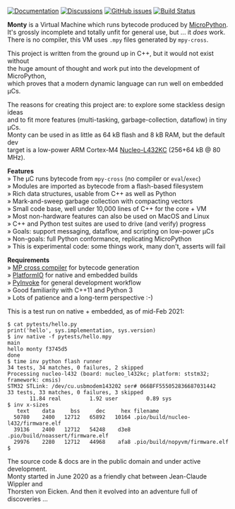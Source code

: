 [![Documentation](https://img.shields.io/badge/jeelabs.org-docs-blue)](https://monty.jeelabs.org/)
[![Discussions](https://img.shields.io/badge/github-discuss-orange)](https://github.com/jeelabs/monty/discussions)
[![GitHub issues](https://img.shields.io/github/issues/jeelabs/monty)](https://github.com/jeelabs/monty/milestones)
[![Build Status](https://www.travis-ci.com/jeelabs/monty.svg)](https://www.travis-ci.com/jeelabs/monty)

**Monty** is a Virtual Machine which runs bytecode produced by [MicroPython][MPY].  
It's grossly incomplete and totally unfit for general use, but ... it _does_ work.  
There is no compiler, this VM uses `.mpy` files generated by `mpy-cross`.

This project is written from the ground up in C++, but it would not exist without  
the huge amount of thought and work put into the development of MicroPython,  
which proves that a modern dynamic language can run well on embedded µCs.

The reasons for creating this project are: to explore some stackless design ideas  
and to fit more features (multi-tasking, garbage-collection, dataflow) in tiny µCs.  
Monty can be used in as little as 64 kB flash and 8 kB RAM, but the default dev  
target is a low-power ARM Cortex-M4 [Nucleo-L432KC][L432] (256+64 kB @ 80 MHz).

**Features**  
» The µC runs bytecode from `mpy-cross` (no compiler or `eval`/`exec`)  
» Modules are imported as bytecode from a flash-based filesystem  
» Rich data structures, usable from C++ as well as Python  
» Mark-and-sweep garbage collection with compacting vectors  
» Small code base, well under 10,000 lines of C++ for the core + VM  
» Most non-hardware features can also be used on MacOS and Linux  
» C++ and Python test suites are used to drive (and verify) progress  
» Goals: support messaging, dataflow, and scripting on low-power µCs  
» Non-goals: full Python conformance, replicating MicroPython  
» This is experimental code: some things work, many don't, asserts will fail  

**Requirements**  
» [MP cross compiler][MPX] for bytecode generation  
» [PlatformIO][PIO] for native and embedded builds  
» [PyInvoke][INV] for general development workflow  
» Good familiarity with C++11 and Python 3  
» Lots of patience and a long-term perspective :-)

This is a test run on native + embedded, as of mid-Feb 2021:

```text
$ cat pytests/hello.py
print('hello', sys.implementation, sys.version)
$ inv native -f pytests/hello.mpy
main
hello monty f3745d5
done
$ time inv python flash runner
34 tests, 34 matches, 0 failures, 2 skipped
Processing nucleo-l432 (board: nucleo_l432kc; platform: ststm32; framework: cmsis)
STM32 STLink: /dev/cu.usbmodem143202 ser# 066BFF555052836687031442
33 tests, 33 matches, 0 failures, 3 skipped
       11.84 real         1.92 user         0.89 sys
$ inv x-sizes
   text	   data	    bss	    dec	    hex	filename
  50780	   2400	  12712	  65892	  10164	.pio/build/nucleo-l432/firmware.elf
  39136	   2400	  12712	  54248	   d3e8	.pio/build/noassert/firmware.elf
  29976	   2280	  12712	  44968	   afa8	.pio/build/nopyvm/firmware.elf
$
```

The source code & docs are in the public domain and under active development.  
Monty started in June 2020 as a friendly chat between Jean-Claude Wippler and  
Thorsten von Eicken. And then it evolved into an adventure full of discoveries ...

[MPY]: https://micropython.org/
[L432]: https://www.st.com/en/evaluation-tools/nucleo-l432kc.html
[PIO]: https://docs.platformio.org/en/latest/
[MPX]: https://github.com/micropython/micropython/tree/master/mpy-cross
[INV]: https://www.pyinvoke.org/
